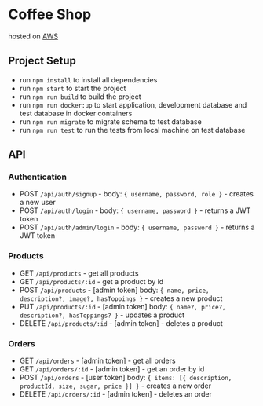 # Coffee Shop

hosted on [AWS](http://coffee-shop.us-east-1.elasticbeanstalk.com/)

## Project Setup

- run `npm install` to install all dependencies
- run `npm start` to start the project
- run `npm run build` to build the project
- run `npm run docker:up` to start application, development database and test database in docker containers
- run `npm run migrate` to migrate schema to test database
- run `npm run test` to run the tests from local machine on test database

## API

### Authentication

- POST `/api/auth/signup` - body: `{ username, password, role }` - creates a new user
- POST `/api/auth/login` - body: `{ username, password }` - returns a JWT token
- POST `/api/auth/admin/login` - body: `{ username, password }` - returns a JWT token

### Products

- GET `/api/products` - get all products
- GET `/api/products/:id` - get a product by id
- POST `/api/products` - [admin token] body: `{ name, price, description?, image?, hasToppings }` - creates a new product
- PUT `/api/products/:id` - [admin token] body: `{ name?, price?, description?, hasToppings? }` - updates a product
- DELETE `/api/products/:id` - [admin token] - deletes a product

### Orders

- GET `/api/orders` - [admin token] - get all orders
- GET `/api/orders/:id` - [admin token] - get an order by id
- POST `/api/orders` - [user token] body: `{ items: [{ description, productId, size, sugar, price }] }` - creates a new order
- DELETE `/api/orders/:id` - [admin token] - deletes an order

<!-- - GET `/api/toppings` - get all toppings
- GET `/api/toppings/:id` - get topping by id
- POST `/api/toppings` - [admin token] body: `{ name, price, image? }` - creates a new topping
- PUT `/api/toppings/:id` - [admin token] body: `{ name?, price?, image? }` - updates a topping
- DELETE `/api/toppings/:id` - [admin token] - deletes a topping
 -->
